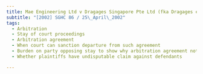 ```yaml
---
title: Mae Engineering Ltd v Dragages Singapore Pte Ltd (fka Dragages et Travaux Publics (S) Pte 
subtitle: "[2002] SGHC 86 / 25\_April\_2002"
tags:
  - Arbitration
  - Stay of court proceedings
  - Arbitration agreement
  - When court can sanction departure from such agreement
  - Burden on party opposing stay to show why arbitration agreement not to prevail
  - Whether plaintiffs have undisputable claim against defendants

---
```


